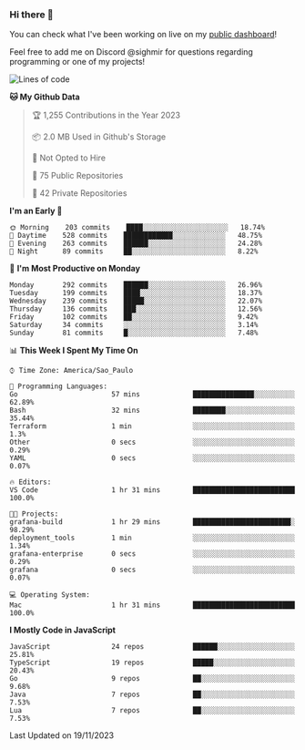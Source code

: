 ### Hi there 👋

<!--
**guicaulada/guicaulada** is a ✨ _special_ ✨ repository because its `README.md` (this file) appears on your GitHub profile.

Here are some ideas to get you started:

- 🔭 I’m currently working on ...
- 🌱 I’m currently learning ...
- 👯 I’m looking to collaborate on ...
- 🤔 I’m looking for help with ...
- 💬 Ask me about ...
- 📫 How to reach me: ...
- 😄 Pronouns: ...
- ⚡ Fun fact: ...
-->

You can check what I've been working on live on my [public dashboard](https://guicaulada.grafana.net/public-dashboards/7b7f644500ec4e6cb5d7a4e7b5ed0dab)!

Feel free to add me on Discord @sighmir for questions regarding programming or one of my projects!

<!--START_SECTION:waka-->
![Lines of code](https://img.shields.io/badge/From%20Hello%20World%20I%27ve%20Written-22.6%20million%20lines%20of%20code-blue)

**🐱 My Github Data** 

> 🏆 1,255 Contributions in the Year 2023
 > 
> 📦 2.0 MB Used in Github's Storage 
 > 
> 🚫 Not Opted to Hire
 > 
> 📜 75 Public Repositories 
 > 
> 🔑 42 Private Repositories  
 > 
**I'm an Early 🐤** 

```text
🌞 Morning    203 commits    ████░░░░░░░░░░░░░░░░░░░░░   18.74% 
🌆 Daytime    528 commits    ████████████░░░░░░░░░░░░░   48.75% 
🌃 Evening    263 commits    ██████░░░░░░░░░░░░░░░░░░░   24.28% 
🌙 Night      89 commits     ██░░░░░░░░░░░░░░░░░░░░░░░   8.22%

```
📅 **I'm Most Productive on Monday** 

```text
Monday       292 commits    ██████░░░░░░░░░░░░░░░░░░░   26.96% 
Tuesday      199 commits    ████░░░░░░░░░░░░░░░░░░░░░   18.37% 
Wednesday    239 commits    █████░░░░░░░░░░░░░░░░░░░░   22.07% 
Thursday     136 commits    ███░░░░░░░░░░░░░░░░░░░░░░   12.56% 
Friday       102 commits    ██░░░░░░░░░░░░░░░░░░░░░░░   9.42% 
Saturday     34 commits     ░░░░░░░░░░░░░░░░░░░░░░░░░   3.14% 
Sunday       81 commits     █░░░░░░░░░░░░░░░░░░░░░░░░   7.48%

```


📊 **This Week I Spent My Time On** 

```text
⌚︎ Time Zone: America/Sao_Paulo

💬 Programming Languages: 
Go                       57 mins             ███████████████░░░░░░░░░░   62.89% 
Bash                     32 mins             ████████░░░░░░░░░░░░░░░░░   35.44% 
Terraform                1 min               ░░░░░░░░░░░░░░░░░░░░░░░░░   1.3% 
Other                    0 secs              ░░░░░░░░░░░░░░░░░░░░░░░░░   0.29% 
YAML                     0 secs              ░░░░░░░░░░░░░░░░░░░░░░░░░   0.07%

🔥 Editors: 
VS Code                  1 hr 31 mins        █████████████████████████   100.0%

🐱‍💻 Projects: 
grafana-build            1 hr 29 mins        ████████████████████████░   98.29% 
deployment_tools         1 min               ░░░░░░░░░░░░░░░░░░░░░░░░░   1.34% 
grafana-enterprise       0 secs              ░░░░░░░░░░░░░░░░░░░░░░░░░   0.29% 
grafana                  0 secs              ░░░░░░░░░░░░░░░░░░░░░░░░░   0.07%

💻 Operating System: 
Mac                      1 hr 31 mins        █████████████████████████   100.0%

```

**I Mostly Code in JavaScript** 

```text
JavaScript               24 repos            ██████░░░░░░░░░░░░░░░░░░░   25.81% 
TypeScript               19 repos            █████░░░░░░░░░░░░░░░░░░░░   20.43% 
Go                       9 repos             ██░░░░░░░░░░░░░░░░░░░░░░░   9.68% 
Java                     7 repos             ██░░░░░░░░░░░░░░░░░░░░░░░   7.53% 
Lua                      7 repos             ██░░░░░░░░░░░░░░░░░░░░░░░   7.53%

```



 Last Updated on 19/11/2023
<!--END_SECTION:waka-->
